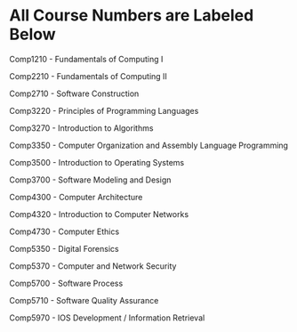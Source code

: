 # All Course Numbers are Labeled Below

Comp1210 - Fundamentals of Computing I

Comp2210 - Fundamentals of Computing II

Comp2710 - Software Construction

Comp3220 - Principles of Programming Languages

Comp3270 - Introduction to Algorithms

Comp3350 - Computer Organization and Assembly Language Programming

Comp3500 - Introduction to Operating Systems

Comp3700 - Software Modeling and Design

Comp4300 - Computer Architecture

Comp4320 - Introduction to Computer Networks

Comp4730 - Computer Ethics

Comp5350 - Digital Forensics

Comp5370 - Computer and Network Security

Comp5700 - Software Process

Comp5710 - Software Quality Assurance

Comp5970 - IOS Development / Information Retrieval 
